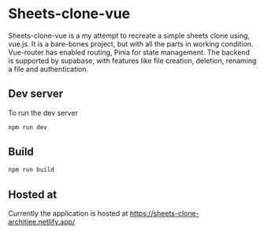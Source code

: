 # Sheets-clone-vue

Sheets-clone-vue is a  my attempt to recreate a simple sheets clone using, vue.js. It is a bare-bones project, but with all the parts in working condition. Vue-router has enabled routing, Pinia for state management. The backend is supported by supabase, with features like file creation, deletion, renaming a file and authentication.


## Dev server

To run the dev server

```bash
npm run dev
```

## Build

```bash
npm run build
```

## Hosted at

Currently the application is hosted at https://sheets-clone-architjee.netlify.app/
